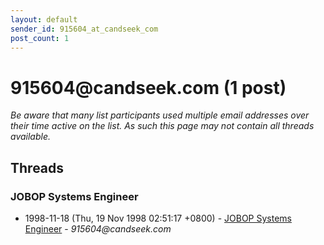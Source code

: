 ```yaml
---
layout: default
sender_id: 915604_at_candseek_com
post_count: 1
---
```


# 915604<span>@</span>candseek.com (1 post)

_Be aware that many list participants used multiple email addresses over their time active on the list. As such this page may not contain all threads available._

## Threads

### JOBOP Systems Engineer
+ 1998-11-18 (Thu, 19 Nov 1998 02:51:17 +0800) - [JOBOP Systems Engineer](/archive/1998/11/4681214f1a0d0a69cbf04f43b80e04716d9a017a62eb2ddd297017fa1a7995d5) - _915604@candseek.com_

